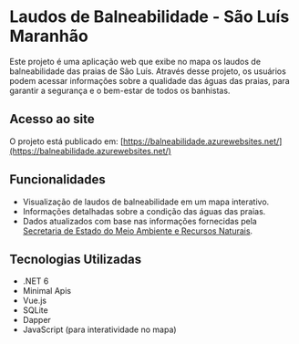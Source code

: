# Laudos de Balneabilidade - São Luís Maranhão

Este projeto é uma aplicação web que exibe no mapa os laudos de balneabilidade das praias de São Luís. Através desse projeto, os usuários podem acessar informações sobre a qualidade das águas das praias, para garantir a segurança e o bem-estar de todos os banhistas.

## Acesso ao site
O projeto está publicado em: [https://balneabilidade.azurewebsites.net/](https://balneabilidade.azurewebsites.net/)

## Funcionalidades

- Visualização de laudos de balneabilidade em um mapa interativo.
- Informações detalhadas sobre a condição das águas das praias.
- Dados atualizados com base nas informações fornecidas pela [Secretaria de Estado do Meio Ambiente e Recursos Naturais](https://www.sema.ma.gov.br/laudos-de-balneabilidade).

## Tecnologias Utilizadas

- .NET 6
- Minimal Apis
- Vue.js
- SQLite
- Dapper
- JavaScript (para interatividade no mapa)
